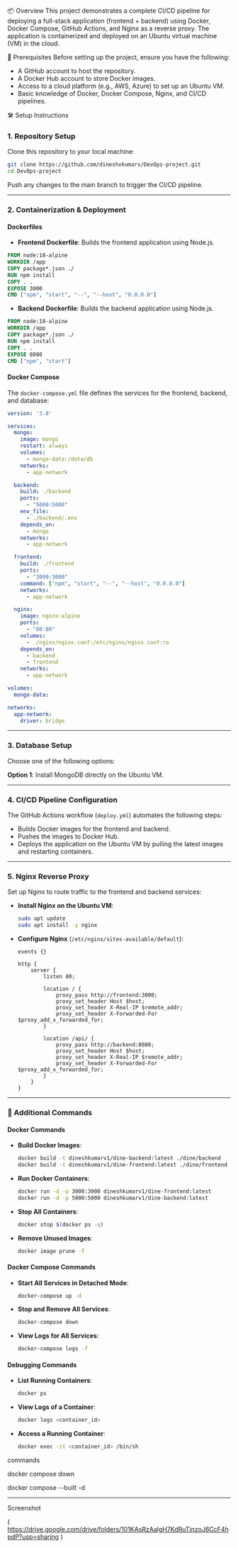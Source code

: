 📦 Overview
This project demonstrates a complete CI/CD pipeline for deploying a full-stack application (frontend + backend) using Docker, Docker Compose, GitHub Actions, and Nginx as a reverse proxy. The application is containerized and deployed on an Ubuntu virtual machine (VM) in the cloud.

🔧 Prerequisites
Before setting up the project, ensure you have the following:

- A GitHub account to host the repository.
- A Docker Hub account to store Docker images.
- Access to a cloud platform (e.g., AWS, Azure) to set up an Ubuntu VM.
- Basic knowledge of Docker, Docker Compose, Nginx, and CI/CD pipelines.

🛠 Setup Instructions
### 1. Repository Setup
Clone this repository to your local machine:
```bash
git clone https://github.com/dineshvkumarv/DevOps-project.git
cd DevOps-project
```

Push any changes to the main branch to trigger the CI/CD pipeline.

---

### 2. Containerization & Deployment
#### Dockerfiles
- **Frontend Dockerfile**: Builds the frontend application using Node.js.
```dockerfile
FROM node:18-alpine
WORKDIR /app
COPY package*.json ./
RUN npm install
COPY . .
EXPOSE 3000
CMD ["npm", "start", "--", "--host", "0.0.0.0"]
```

- **Backend Dockerfile**: Builds the backend application using Node.js.
```dockerfile
FROM node:18-alpine
WORKDIR /app
COPY package*.json ./
RUN npm install
COPY . .
EXPOSE 8080
CMD ["npm", "start"]
```

#### Docker Compose
The `docker-compose.yml` file defines the services for the frontend, backend, and database:
```yaml
version: '3.8'

services:
  mongo:
    image: mongo
    restart: always
    volumes:
      - mongo-data:/data/db
    networks:
      - app-network

  backend:
    build: ./backend
    ports:
      - "5000:5000"
    env_file:
      - ./backend/.env
    depends_on:
      - mongo
    networks:
      - app-network

  frontend:
    build: ./frontend
    ports:
      - "3000:3000"
    command: ["npm", "start", "--", "--host", "0.0.0.0"]
    networks:
      - app-network

  nginx:
    image: nginx:alpine
    ports:
      - "80:80"
    volumes:
      - ./nginx/nginx.conf:/etc/nginx/nginx.conf:ro
    depends_on:
      - backend
      - frontend
    networks:
      - app-network

volumes:
  mongo-data:

networks:
  app-network:
    driver: bridge
```

---

### 3. Database Setup
Choose one of the following options:

**Option 1**: Install MongoDB directly on the Ubuntu VM.

---

### 4. CI/CD Pipeline Configuration
The GitHub Actions workflow (`deploy.yml`) automates the following steps:
- Builds Docker images for the frontend and backend.
- Pushes the images to Docker Hub.
- Deploys the application on the Ubuntu VM by pulling the latest images and restarting containers.

---

### 5. Nginx Reverse Proxy
Set up Nginx to route traffic to the frontend and backend services:

- **Install Nginx on the Ubuntu VM**:
  ```bash
  sudo apt update
  sudo apt install -y nginx
  ```

- **Configure Nginx** (`/etc/nginx/sites-available/default`):
  ```nginx
  events {}

  http {
      server {
          listen 80;

          location / {
              proxy_pass http://frontend:3000;
              proxy_set_header Host $host;
              proxy_set_header X-Real-IP $remote_addr;
              proxy_set_header X-Forwarded-For $proxy_add_x_forwarded_for;
          }

          location /api/ {
              proxy_pass http://backend:8080;
              proxy_set_header Host $host;
              proxy_set_header X-Real-IP $remote_addr;
              proxy_set_header X-Forwarded-For $proxy_add_x_forwarded_for;
          }
      }
  }
  ```

---

### 🔑 Additional Commands

#### Docker Commands
- **Build Docker Images**:
  ```bash
  docker build -t dineshkumarv1/dine-backend:latest ./dine/backend
  docker build -t dineshkumarv1/dine-frontend:latest ./dine/frontend
  ```

- **Run Docker Containers**:
  ```bash
  docker run -d -p 3000:3000 dineshkumarv1/dine-frontend:latest
  docker run -d -p 5000:5000 dineshkumarv1/dine-backend:latest
  ```

- **Stop All Containers**:
  ```bash
  docker stop $(docker ps -q)
  ```

- **Remove Unused Images**:
  ```bash
  docker image prune -f
  ```

#### Docker Compose Commands
- **Start All Services in Detached Mode**:
  ```bash
  docker-compose up -d
  ```

- **Stop and Remove All Services**:
  ```bash
  docker-compose down
  ```

- **View Logs for All Services**:
  ```bash
  docker-compose logs -f
  ```

#### Debugging Commands
- **List Running Containers**:
  ```bash
  docker ps
  ```

- **View Logs of a Container**:
  ```bash
  docker logs <container_id>
  ```

- **Access a Running Container**:
  ```bash
  docker exec -it <container_id> /bin/sh
  ```
commands

  docker compose down

  docker compose --built -d

---
Screenshot

( https://drive.google.com/drive/folders/101KAsRzAalgH7KdRuTinzoJ6CcF4hpdP?usp=sharing )
